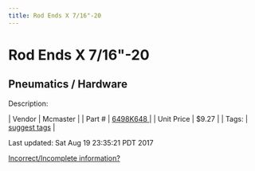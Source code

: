 ```yaml
---
title: Rod Ends X 7/16"-20
---
```


# Rod Ends X 7/16"-20
## Pneumatics / Hardware
Description: 	 

| Vendor | Mcmaster | 
| Part # | [6498K648 ](https://www.mcmaster.com/#6498K648 ) | 
| Unit Price | $9.27 | 
| Tags: | [suggest tags](https://docs.google.com/forms/d/e/1FAIpQLSeWyY8v3RgOty-MyWmh9U0iivNYN_molChYyS-0U-o-kOAv_g/viewform) | 

Last updated: Sat Aug 19 23:35:21 PDT 2017

 [Incorrect/Incomplete information?](https://docs.google.com/forms/d/e/1FAIpQLSeWyY8v3RgOty-MyWmh9U0iivNYN_molChYyS-0U-o-kOAv_g/viewform)